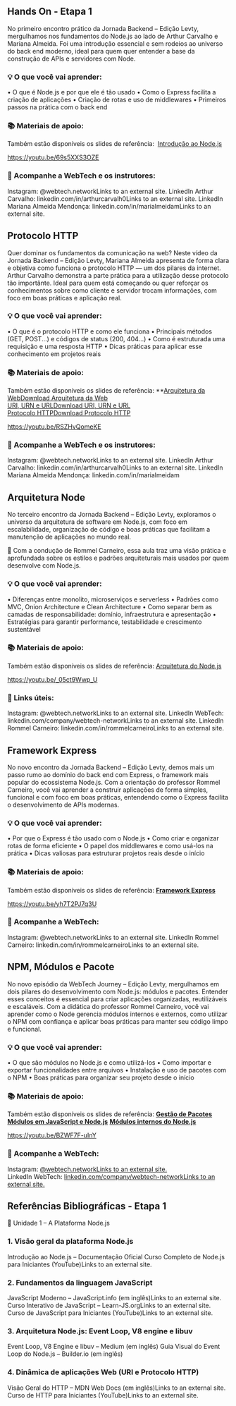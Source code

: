 ## **Hands On - Etapa 1**
No primeiro encontro prático da Jornada Backend – Edição Levty, mergulhamos nos fundamentos do Node.js ao lado de Arthur Carvalho e Mariana Almeida.
Foi uma introdução essencial e sem rodeios ao universo do back end moderno, ideal para quem quer entender a base da construção de APIs e servidores com Node.
### 💡 O que você vai aprender:
• O que é Node.js e por que ele é tão usado
• Como o Express facilita a criação de aplicações
• Criação de rotas e uso de middlewares
• Primeiros passos na prática com o back end
### 📚 Materiais de apoio:
Também estão disponíveis os slides de referência:
 [Introdução ao Node.js](https://canvas.instructure.com/courses/12327039/files/304626567?wrap=1 "1.Introdução Node.js.pptx")
 
https://youtu.be/69s5XXS3OZE

### 🔗 Acompanhe a WebTech e os instrutores:
Instagram: @webtech.networkLinks to an external site.
LinkedIn Arthur Carvalho: linkedin.com/in/arthurcarvalh0Links to an external site.
LinkedIn Mariana Almeida Mendonça: linkedin.com/in/marialmeidamLinks to an external site.

## **Protocolo HTTP**
Quer dominar os fundamentos da comunicação na web? Neste vídeo da Jornada Backend – Edição Levty, Mariana Almeida apresenta de forma clara e objetiva como funciona o protocolo HTTP — um dos pilares da internet. Arthur Carvalho demonstra a parte prática para a utilização desse protocolo tão importânte.
Ideal para quem está começando ou quer reforçar os conhecimentos sobre como cliente e servidor trocam informações, com foco em boas práticas e aplicação real.

### 💡 O que você vai aprender:
• O que é o protocolo HTTP e como ele funciona
• Principais métodos (GET, POST...) e códigos de status (200, 404...)
• Como é estruturada uma requisição e uma resposta HTTP
• Dicas práticas para aplicar esse conhecimento em projetos reais

### 📚 Materiais de apoio:
Também estão disponíveis os slides de referência:
**[Arquitetura da Web](https://canvas.instructure.com/courses/12327039/files/304626569?wrap=1 "3.Arquitetura da Web.pptx")[Download Arquitetura da Web](https://canvas.instructure.com/courses/12327039/files/304626569/download?download_frd=1)  
[URI, URN e URL](https://canvas.instructure.com/courses/12327039/files/304626571?wrap=1 "4.URI,URL e URN.pptx")[Download URI, URN e URL](https://canvas.instructure.com/courses/12327039/files/304626571/download?download_frd=1)  
[Protocolo HTTP](https://canvas.instructure.com/courses/12327039/files/304626572?wrap=1 "5.Procolo HTTP.pptx")[Download Protocolo HTTP](https://canvas.instructure.com/courses/12327039/files/304626572/download?download_frd=1)  

https://youtu.be/RSZHvQomeKE

### 🔗 Acompanhe a WebTech e os instrutores:
Instagram: @webtech.networkLinks to an external site.
LinkedIn Arthur Carvalho: linkedin.com/in/arthurcarvalh0Links to an external site.
LinkedIn Mariana Almeida Mendonça: linkedin.com/in/marialmeidam


## **Arquitetura Node**
No terceiro encontro da Jornada Backend – Edição Levty, exploramos o universo da arquitetura de software em Node.js, com foco em escalabilidade, organização de código e boas práticas que facilitam a manutenção de aplicações no mundo real.

💬 Com a condução de Rommel Carneiro, essa aula traz uma visão prática e aprofundada sobre os estilos e padrões arquiteturais mais usados por quem desenvolve com Node.js.

### 💡 O que você vai aprender:
• Diferenças entre monolito, microserviços e serverless
• Padrões como MVC, Onion Architecture e Clean Architecture
• Como separar bem as camadas de responsabilidade: domínio, infraestrutura e apresentação
• Estratégias para garantir performance, testabilidade e crescimento sustentável

### 📚 Materiais de apoio:
Também estão disponíveis os slides de referência:
[Arquitetura do Node.js](https://canvas.instructure.com/courses/12327039/files/304626577?wrap=1 "6.Arquitetura do Node.js.pptx")


https://youtu.be/_05ct9Wwp_U

### 🔗 Links úteis:
Instagram: @webtech.networkLinks to an external site.
LinkedIn WebTech: linkedin.com/company/webtech-networkLinks to an external site.
LinkedIn Rommel Carneiro: linkedin.com/in/rommelcarneiroLinks to an external site.



## **Framework Express**
No novo encontro da Jornada Backend – Edição Levty, demos mais um passo rumo ao domínio do back end com Express, o framework mais popular do ecossistema Node.js.
Com a orientação do professor Rommel Carneiro, você vai aprender a construir aplicações de forma simples, funcional e com foco em boas práticas, entendendo como o Express facilita o desenvolvimento de APIs modernas.

### 💡 O que você vai aprender:
• Por que o Express é tão usado com o Node.js
• Como criar e organizar rotas de forma eficiente
• O papel dos middlewares e como usá-los na prática
• Dicas valiosas para estruturar projetos reais desde o início

 ### 📚 Materiais de apoio:
Também estão disponíveis os slides de referência:
[**Framework Express**](https://canvas.instructure.com/courses/12327039/files/304626592?wrap=1 "10.Framework Express.pptx")

https://youtu.be/yh7T2PJ7q3U


### 🔗 Acompanhe a WebTech:
Instagram: @webtech.networkLinks to an external site.
LinkedIn Rommel Carneiro: linkedin.com/in/rommelcarneiroLinks to an external site.


## **NPM, Módulos e Pacote**
No novo episódio da WebTech Journey – Edição Levty, mergulhamos em dois pilares do desenvolvimento com Node.js: módulos e pacotes. Entender esses conceitos é essencial para criar aplicações organizadas, reutilizáveis e escaláveis.
Com a didática do professor Rommel Carneiro, você vai aprender como o Node gerencia módulos internos e externos, como utilizar o NPM com confiança e aplicar boas práticas para manter seu código limpo e funcional.

### 💡 O que você vai aprender:
• O que são módulos no Node.js e como utilizá-los
• Como importar e exportar funcionalidades entre arquivos
• Instalação e uso de pacotes com o NPM
• Boas práticas para organizar seu projeto desde o início

### 📚 Materiais de apoio:
Também estão disponíveis os slides de referência:
**[Gestão de Pacotes](https://canvas.instructure.com/courses/12327039/modules/items/135100708 "7.Gestão de Pacotes.pptx")**
**[Módulos em JavaScript e Node.js](https://canvas.instructure.com/courses/12327039/modules/items/135100709 "8.Módulos em JavaScript e Node.js.pptx")**
**[Módulos internos do Node.js](https://canvas.instructure.com/courses/12327039/modules/items/135100716 "9.Módulos internos do Node.js.pptx")**

https://youtu.be/BZWF7F-uInY

### 🔗 Acompanhe a WebTech:  
Instagram: [@webtech.networkLinks to an external site.](https://instagram.com/webtech.network)  
LinkedIn WebTech: [linkedin.com/company/webtech-networkLinks to an external site.](https://linkedin.com/company/webtech-network)



## **Referências Bibliográficas - Etapa 1**

🧩 Unidade 1 – A Plataforma Node.js
### 1. Visão geral da plataforma Node.js
Introdução ao Node.js – Documentação Oficial
Curso Completo de Node.js para Iniciantes (YouTube)Links to an external site.
### 2. Fundamentos da linguagem JavaScript
JavaScript Moderno – JavaScript.info (em inglês)Links to an external site.
Curso Interativo de JavaScript – Learn-JS.orgLinks to an external site.
Curso de JavaScript para Iniciantes (YouTube)Links to an external site.

### 3. Arquitetura Node.js: Event Loop, V8 engine e libuv
Event Loop, V8 Engine e libuv – Medium (em inglês)
Guia Visual do Event Loop do Node.js – Builder.io (em inglês)

### 4. Dinâmica de aplicações Web (URI e Protocolo HTTP)
Visão Geral do HTTP – MDN Web Docs (em inglês)Links to an external site.
Curso de HTTP para Iniciantes (YouTube)Links to an external site.

 



